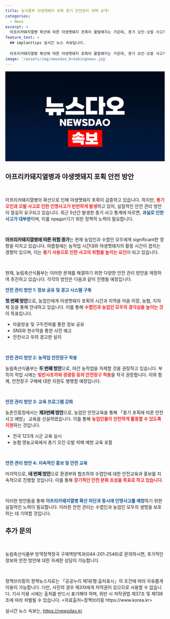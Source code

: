 ```yaml
---
title: 농식품부 야생멧돼지 포획 총기 안전관리 대책 공개!
categories:
  - News
excerpt: >
  아프리카돼지열병 확산에 따른 야생멧돼지 포획이 활발해지는 가운데, 총기 오인·오발 사고가 급증하고 있습니다. 안전사고 예방을 위한 정부의 긴급 대책과 농업인 보호 방안을 알아보세요!
feature_text: >
  ## implanttips 실시간 뉴스 속보입니다.

  아프리카돼지열병 확산에 따른 야생멧돼지 포획이 활발해지는 가운데, 총기 오인·오발 사고가 급증하고 있습니다. 안전사고 예방을 위한 정부의 긴급 대책과 농업인 보호 방안을 알아보세요!
image: '/assets/img/newsdao_breakingnews.jpg'
---
```


<p><img src="/assets/img/newsdao_breakingnews.jpg" alt="implanttips 속보" /></p>

<h2 data-ke-size="size26">아프리카돼지열병과 야생멧돼지 포획 안전 방안</h2>

<p data-ke-size="size16">&nbsp;</p>

<p>아프리카돼지열병의 확산으로 인해 야생멧돼지 포획이 급증하고 있습니다. 하지만, <b><span style="color: #ee2323;">총기 오인과 오발 사고로 인한 인명사고가 빈번하게 발생</span></b>하고 있어, 실질적인 안전 관리 방안이 절실히 요구되고 있습니다. 최근 5년간 발생한 총기 사고 통계에 따르면, <b><span style="color: #1a5490;">과실로 인한 사고가 대부분</span></b>이며, 이를 предот기기 위한 정책적 노력이 필요합니다.</p>

<p data-ke-size="size16">&nbsp;</p>

<p><b><span style="background-color: #21538527;">아프리카돼지열병에 따른 위험 증가</span></b>는 현재 농업인과 수렵인 모두에게 significant한 영향을 미치고 있습니다. 여름철에는 농작업 시간대와 야생멧돼지의 활동 시간이 겹치는 경향이 있으며, 이는 <b><span style="color: #ee2323;">총기 사용으로 인한 사고의 위험을 높이는 요인</span></b>이 되고 있습니다. </p>

<p data-ke-size="size16">&nbsp;</p>

<p>현재, 농림축산식품부는 이러한 문제를 해결하기 위한 다양한 안전 관리 방안을 제정하여 추진하고 있습니다. 각각의 방안은 다음과 같이 진행될 예정입니다.</p>

<p><b><span style="color: #1a5490;">안전 관리 방안 1: 정보 공유 및 경고 시스템 구축</span></b></p>

<p><b><span style="background-color: #21538527;">첫 번째 방안</span></b>으로, 농업인에게 야생멧돼지 포획의 시간과 지역을 마을 이장, 농협, 지자체 등을 통해 안내하고 있습니다. 이를 통해 <b><span style="color: #ee2323;">수렵인과 농업인 모두의 경각심을 높이는 것</span></b>이 목표입니다. </p>

<ul>
    <li>마을방송 및 구두전파를 통한 정보 공유</li>
    <li>SNS와 현수막을 통한 사전 예고</li>
    <li>안전사고 우려 경고판 설치</li>
</ul>

<p data-ke-size="size16">&nbsp;</p>

<p><b><span style="color: #1a5490;">안전 관리 방안 2: 농작업 안전장구 착용</span></b></p>

<p>농림축산식품부는 <b><span style="background-color: #21538527;">두 번째 방안</span></b>으로, 야간 농작업을 자제할 것을 권장하고 있습니다. 부득이 작업 시에는 <b><span style="color: #ee2323;">빛반사조끼와 경광등 등의 안전장구 착용</span></b>을 적극 권장합니다. 이와 함께, 안전장구 구매에 대한 지원도 병행할 예정입니다.</p>

<p data-ke-size="size16">&nbsp;</p>

<p><b><span style="color: #1a5490;">안전 관리 방안 3: 교육 프로그램 강화</span></b></p>

<p>농촌진흥청에서는 <b><span style="background-color: #21538527;">제3번째 방안</span></b>으로, 농업인 안전교육을 통해 「총기 포획에 따른 안전사고 예방」 교육을 신설하였습니다. 이를 통해 <b><span style="color: #ee2323;">농업인들이 안전하게 활동할 수 있도록 지원</span></b>하는 것입니다.</p>

<ul>
    <li>전국 123개 시군 교육 실시</li>
    <li>농협 영농교육에서 총기 오인·오발 피해 예방 교육 포함</li>
</ul>

<p data-ke-size="size16">&nbsp;</p>

<p><b><span style="color: #1a5490;">안전 관리 방안 4: 지속적인 홍보 및 안전 교육</span></b></p>

<p>마지막으로, <b><span style="background-color: #21538527;">네 번째 방안</span></b>으로 환경부와 협조하여 수렵인에 대한 안전교육과 홍보를 지속적으로 진행할 것입니다. 이를 통해 <b><span style="color: #ee2323;">장기적인 안전 문화 조성을 목표로 하고 있습니다</span></b>.</p>

<p data-ke-size="size16">&nbsp;</p>

<p>이러한 방안들을 통해 <b><span style="color: #1a5490;">아프리카돼지열병 확산 차단과 동시에 인명사고를 예방</span></b>하기 위한 실질적인 노력이 필요합니다. 이러한 안전 관리는 수렵인과 농업인 모두의 생명을 보호하는 데 기여할 것입니다. </p>

<h2 data-ke-size="size26">추가 문의</h2>

<p data-ke-size="size16">&nbsp;</p>

<p>농림축산식품부 방역정책정국 구제역방역과(044-201-2546)로 문의하시면, 추가적인 정보와 안전 방안에 대한 자세한 상담이 가능합니다. </p>

<p data-ke-size="size16">&nbsp;</p>

<p>정책브리핑의 정책뉴스자료는 「공공누리 제1유형:출처표시」의 조건에 따라 자유롭게 이용이 가능합니다. 다만, 사진의 경우 제3자에게 저작권이 있으므로 사용할 수 없습니다. 기사 이용 시에는 출처를 반드시 표기해야 하며, 위반 시 저작권법 제37조 및 제138조에 따라 처벌될 수 있습니다. &lt;자료출처=정책브리핑 https://www.korea.kr></p>
실시간 뉴스 속보는, <a href="https://newsdao.kr" rel="dofollow">https://newsdao.kr</a>


